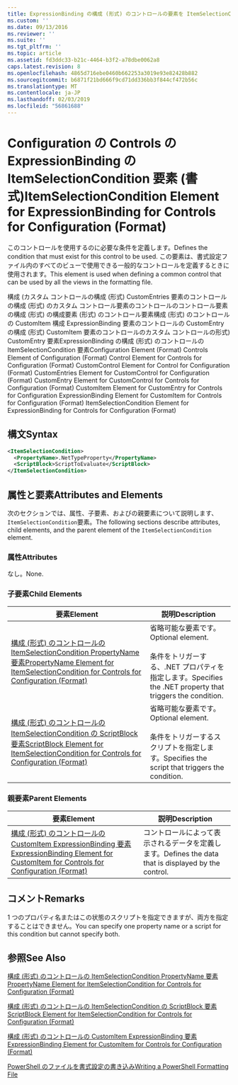 ```yaml
---
title: ExpressionBinding の構成 (形式) のコントロールの要素を ItemSelectionCondition |Microsoft Docs
ms.custom: ''
ms.date: 09/13/2016
ms.reviewer: ''
ms.suite: ''
ms.tgt_pltfrm: ''
ms.topic: article
ms.assetid: fd3ddc33-b21c-4464-b3f2-a78dbe0062a8
caps.latest.revision: 8
ms.openlocfilehash: 4865d716ebe0460b662253a3019e93e82428b882
ms.sourcegitcommit: b6871f21bd666f9cd71dd336bb3f844cf472b56c
ms.translationtype: MT
ms.contentlocale: ja-JP
ms.lasthandoff: 02/03/2019
ms.locfileid: "56861688"
---
```

# <a name="itemselectioncondition-element-for-expressionbinding-for-controls-for-configuration-format"></a><span data-ttu-id="f0457-102">Configuration の Controls の ExpressionBinding の ItemSelectionCondition 要素 (書式)</span><span class="sxs-lookup"><span data-stu-id="f0457-102">ItemSelectionCondition Element for ExpressionBinding for Controls for Configuration (Format)</span></span>

<span data-ttu-id="f0457-103">このコントロールを使用するのに必要な条件を定義します。</span><span class="sxs-lookup"><span data-stu-id="f0457-103">Defines the condition that must exist for this control to be used.</span></span> <span data-ttu-id="f0457-104">この要素は、書式設定ファイル内のすべてのビューで使用できる一般的なコントロールを定義するときに使用されます。</span><span class="sxs-lookup"><span data-stu-id="f0457-104">This element is used when defining a common control that can be used by all the views in the formatting file.</span></span>

<span data-ttu-id="f0457-105">構成 (カスタム コントロールの構成 (形式) CustomEntries 要素のコントロールの構成 (形式) のカスタム コントロール要素のコントロールのコントロール要素の構成 (形式) の構成要素 (形式) のコントロール要素構成 (形式) のコントロールの CustomItem 構成 ExpressionBinding 要素のコントロールの CustomEntry の構成 (形式) CustomItem 要素のコントロールのカスタム コントロールの形式) CustomEntry 要素ExpressionBinding の構成 (形式) のコントロールの ItemSelectionCondition 要素</span><span class="sxs-lookup"><span data-stu-id="f0457-105">Configuration Element (Format) Controls Element of Configuration (Format) Control Element for Controls for Configuration (Format) CustomControl Element for Control for Configuration (Format) CustomEntries Element for CustomControl for Configuration (Format) CustomEntry Element for CustomControl for Controls for Configuration (Format) CustomItem Element for CustomEntry for Controls for Configuration ExpressionBinding Element for CustomItem for Controls for Configuration (Format) ItemSelectionCondition Element for ExpressionBinding for Controls for Configuration (Format)</span></span>

## <a name="syntax"></a><span data-ttu-id="f0457-106">構文</span><span class="sxs-lookup"><span data-stu-id="f0457-106">Syntax</span></span>

```xml
<ItemSelectionCondition>
  <PropertyName>.NetTypeProperty</PropertyName>
  <ScriptBlock>ScriptToEvaluate</ScriptBlock>
</ItemSelectionCondition>
```

## <a name="attributes-and-elements"></a><span data-ttu-id="f0457-107">属性と要素</span><span class="sxs-lookup"><span data-stu-id="f0457-107">Attributes and Elements</span></span>

<span data-ttu-id="f0457-108">次のセクションでは、属性、子要素、およびの親要素について説明します、`ItemSelectionCondition`要素。</span><span class="sxs-lookup"><span data-stu-id="f0457-108">The following sections describe attributes, child elements, and the parent element of the `ItemSelectionCondition` element.</span></span>

### <a name="attributes"></a><span data-ttu-id="f0457-109">属性</span><span class="sxs-lookup"><span data-stu-id="f0457-109">Attributes</span></span>

<span data-ttu-id="f0457-110">なし。</span><span class="sxs-lookup"><span data-stu-id="f0457-110">None.</span></span>

### <a name="child-elements"></a><span data-ttu-id="f0457-111">子要素</span><span class="sxs-lookup"><span data-stu-id="f0457-111">Child Elements</span></span>

|<span data-ttu-id="f0457-112">要素</span><span class="sxs-lookup"><span data-stu-id="f0457-112">Element</span></span>|<span data-ttu-id="f0457-113">説明</span><span class="sxs-lookup"><span data-stu-id="f0457-113">Description</span></span>|
|-------------|-----------------|
|[<span data-ttu-id="f0457-114">構成 (形式) のコントロールの ItemSelectionCondition PropertyName 要素</span><span class="sxs-lookup"><span data-stu-id="f0457-114">PropertyName Element for ItemSelectionCondition for Controls for Configuration (Format)</span></span>](./propertyname-element-for-itemseclectioncondition-for-controls-for-configuration-format.md)|<span data-ttu-id="f0457-115">省略可能な要素です。</span><span class="sxs-lookup"><span data-stu-id="f0457-115">Optional element.</span></span><br /><br /> <span data-ttu-id="f0457-116">条件をトリガーする、.NET プロパティを指定します。</span><span class="sxs-lookup"><span data-stu-id="f0457-116">Specifies the .NET property that triggers the condition.</span></span>|
|[<span data-ttu-id="f0457-117">構成 (形式) のコントロールの ItemSelectionCondition の ScriptBlock 要素</span><span class="sxs-lookup"><span data-stu-id="f0457-117">ScriptBlock Element for ItemSelectionCondition for Controls for Configuration (Format)</span></span>](./scriptblock-element-for-itemseclectioncondition-for-controls-for-configuration-format.md)|<span data-ttu-id="f0457-118">省略可能な要素です。</span><span class="sxs-lookup"><span data-stu-id="f0457-118">Optional element.</span></span><br /><br /> <span data-ttu-id="f0457-119">条件をトリガーするスクリプトを指定します。</span><span class="sxs-lookup"><span data-stu-id="f0457-119">Specifies the script that triggers the condition.</span></span>|

### <a name="parent-elements"></a><span data-ttu-id="f0457-120">親要素</span><span class="sxs-lookup"><span data-stu-id="f0457-120">Parent Elements</span></span>

|<span data-ttu-id="f0457-121">要素</span><span class="sxs-lookup"><span data-stu-id="f0457-121">Element</span></span>|<span data-ttu-id="f0457-122">説明</span><span class="sxs-lookup"><span data-stu-id="f0457-122">Description</span></span>|
|-------------|-----------------|
|[<span data-ttu-id="f0457-123">構成 (形式) のコントロールの CustomItem ExpressionBinding 要素</span><span class="sxs-lookup"><span data-stu-id="f0457-123">ExpressionBinding Element for CustomItem for Controls for Configuration (Format)</span></span>](./expressionbinding-element-for-customitem-for-controls-for-configuration-format.md)|<span data-ttu-id="f0457-124">コントロールによって表示されるデータを定義します。</span><span class="sxs-lookup"><span data-stu-id="f0457-124">Defines the data that is displayed by the control.</span></span>|

## <a name="remarks"></a><span data-ttu-id="f0457-125">コメント</span><span class="sxs-lookup"><span data-stu-id="f0457-125">Remarks</span></span>

<span data-ttu-id="f0457-126">1 つのプロパティ名またはこの状態のスクリプトを指定できますが、両方を指定することはできません。</span><span class="sxs-lookup"><span data-stu-id="f0457-126">You can specify one property name or a script for this condition but cannot specify both.</span></span>

## <a name="see-also"></a><span data-ttu-id="f0457-127">参照</span><span class="sxs-lookup"><span data-stu-id="f0457-127">See Also</span></span>

[<span data-ttu-id="f0457-128">構成 (形式) のコントロールの ItemSelectionCondition PropertyName 要素</span><span class="sxs-lookup"><span data-stu-id="f0457-128">PropertyName Element for ItemSelectionCondition for Controls for Configuration (Format)</span></span>](./propertyname-element-for-itemseclectioncondition-for-controls-for-configuration-format.md)

[<span data-ttu-id="f0457-129">構成 (形式) のコントロールの ItemSelectionCondition の ScriptBlock 要素</span><span class="sxs-lookup"><span data-stu-id="f0457-129">ScriptBlock Element for ItemSelectionCondition for Controls for Configuration (Format)</span></span>](./scriptblock-element-for-itemseclectioncondition-for-controls-for-configuration-format.md)

[<span data-ttu-id="f0457-130">構成 (形式) のコントロールの CustomItem ExpressionBinding 要素</span><span class="sxs-lookup"><span data-stu-id="f0457-130">ExpressionBinding Element for CustomItem for Controls for Configuration (Format)</span></span>](./expressionbinding-element-for-customitem-for-controls-for-configuration-format.md)

[<span data-ttu-id="f0457-131">PowerShell のファイルを書式設定の書き込み</span><span class="sxs-lookup"><span data-stu-id="f0457-131">Writing a PowerShell Formatting File</span></span>](./writing-a-powershell-formatting-file.md)
